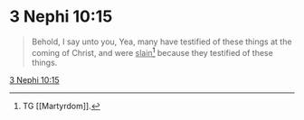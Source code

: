 # 3 Nephi 10:15

> Behold, I say unto you, Yea, many have testified of these things at the coming of Christ, and were <u>slain</u>[^a] because they testified of these things.

[3 Nephi 10:15](https://www.churchofjesuschrist.org/study/scriptures/bofm/3-ne/10?lang=eng&id=p15#p15)


[^a]: TG [[Martyrdom]].
